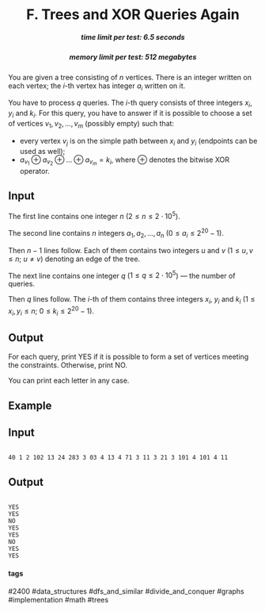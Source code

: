<h1 style='text-align: center;'> F. Trees and XOR Queries Again</h1>

<h5 style='text-align: center;'>time limit per test: 6.5 seconds</h5>
<h5 style='text-align: center;'>memory limit per test: 512 megabytes</h5>

You are given a tree consisting of $n$ vertices. There is an integer written on each vertex; the $i$-th vertex has integer $a_i$ written on it.

You have to process $q$ queries. The $i$-th query consists of three integers $x_i$, $y_i$ and $k_i$. For this query, you have to answer if it is possible to choose a set of vertices $v_1, v_2, \dots, v_m$ (possibly empty) such that:

* every vertex $v_j$ is on the simple path between $x_i$ and $y_i$ (endpoints can be used as well);
* $a_{v_1} \oplus a_{v_2} \oplus \dots \oplus a_{v_m} = k_i$, where $\oplus$ denotes the bitwise XOR operator.
## Input

The first line contains one integer $n$ ($2 \le n \le 2 \cdot 10^5$).

The second line contains $n$ integers $a_1, a_2, \dots, a_n$ ($0 \le a_i \le 2^{20} - 1$).

Then $n-1$ lines follow. Each of them contains two integers $u$ and $v$ ($1 \le u, v \le n$; $u \ne v$) denoting an edge of the tree.

The next line contains one integer $q$ ($1 \le q \le 2 \cdot 10^5$) — the number of queries.

Then $q$ lines follow. The $i$-th of them contains three integers $x_i$, $y_i$ and $k_i$ ($1 \le x_i, y_i \le n$; $0 \le k_i \le 2^{20} - 1$).

## Output

For each query, print YES if it is possible to form a set of vertices meeting the constraints. Otherwise, print NO.

You can print each letter in any case.

## Example

## Input


```

40 1 2 102 13 24 283 3 03 4 13 4 71 3 11 3 21 3 101 4 101 4 11
```
## Output


```

YES
YES
NO
YES
YES
NO
YES
YES

```


#### tags 

#2400 #data_structures #dfs_and_similar #divide_and_conquer #graphs #implementation #math #trees 